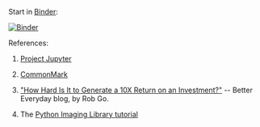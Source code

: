 
Start in [Binder]:

[![Binder](https://mybinder.org/badge.svg)](https://mybinder.org/v2/gh/boisgera/MEDIANE/master)

References:

 1. [Project Jupyter] 

 2. [CommonMark]

 3. ["How Hard Is It to Generate a 10X Return on an Investment?"] -- Better Everyday blog, by Rob Go.

 4. The [Python Imaging Library tutorial]


[Binder]: https://mybinder.org/
[Project Jupyter]: http://jupyter.org/
[CommonMark]: http://commonmark.org/
["How Hard Is It to Generate a 10X Return on an Investment?"]: https://bettereveryday.vc/how-hard-is-it-to-generate-a-10x-return-on-an-investment-9c1656d6c3af
[Python Imaging Library tutorial]: http://effbot.org/imagingbook/introduction.htm
